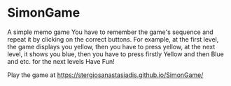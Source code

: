 # SimonGame
A simple memo game
You have to remember the game's sequence and repeat it by clicking on the correct buttons.
For example, at the first level, the game displays you yellow,
then you have to press yellow, 
at the next level, it shows you blue,
then you have to press firstly Yellow and then Blue 
and etc. for the next levels
Have Fun!

Play the game at https://stergiosanastasiadis.github.io/SimonGame/
